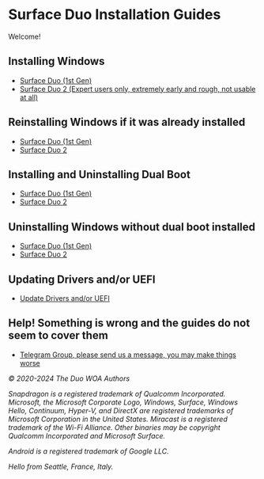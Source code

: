 # Surface Duo Installation Guides

Welcome!

## Installing Windows

- [Surface Duo (1st Gen)](https://github.com/WOA-Project/SurfaceDuo-Guides/blob/main/InstallWindows/InstallWindows-SurfaceDuo1.md)
- [Surface Duo 2 (Expert users only, extremely early and rough, not usable at all)](https://github.com/WOA-Project/SurfaceDuo-Guides/blob/main/InstallWindows/InstallWindows-SurfaceDuo2.md)

## Reinstalling Windows if it was already installed

- [Surface Duo (1st Gen)](https://github.com/WOA-Project/SurfaceDuo-Guides/blob/main/InstallWindows/ReinstallWindows-SurfaceDuo1.md)
- [Surface Duo 2](https://github.com/WOA-Project/SurfaceDuo-Guides/blob/main/InstallWindows/ReinstallWindows-SurfaceDuo2.md)

## Installing and Uninstalling Dual Boot

- [Surface Duo (1st Gen)](https://github.com/WOA-Project/SurfaceDuo-Guides/blob/main/InstallWindows/DualBoot-SurfaceDuo.md)
- [Surface Duo 2](https://github.com/WOA-Project/SurfaceDuo-Guides/blob/main/InstallWindows/DualBoot-SurfaceDuo.md)

## Uninstalling Windows without dual boot installed

- [Surface Duo (1st Gen)](https://github.com/WOA-Project/SurfaceDuo-Guides/blob/main/InstallWindows/Uninstall-SurfaceDuo1.md)
- [Surface Duo 2](https://github.com/WOA-Project/SurfaceDuo-Guides/blob/main/InstallWindows/Uninstall-SurfaceDuo2.md)

## Updating Drivers and/or UEFI

- [Update Drivers and/or UEFI](https://github.com/WOA-Project/SurfaceDuo-Guides/blob/main/Update/UpdateDriversAndUEFI.md)

## Help! Something is wrong and the guides do not seem to cover them

- [Telegram Group, please send us a message, you may make things worse](https://t.me/duowoa)

<i>© 2020-2024 The Duo WOA Authors

Snapdragon is a registered trademark of Qualcomm Incorporated. Microsoft, the Microsoft Corporate Logo, Windows, Surface, Windows Hello, Continuum, Hyper-V, and DirectX are registered trademarks of Microsoft Corporation in the United States. Miracast is a registered trademark of the Wi-Fi Alliance. Other binaries may be copyright Qualcomm Incorporated and Microsoft Surface.

Android is a registered trademark of Google LLC.

Hello from Seattle, France, Italy.</i>